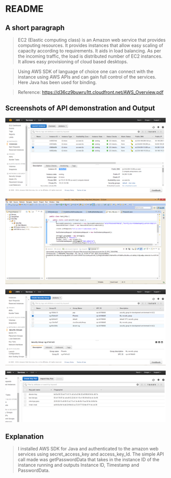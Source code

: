 README
======

A short paragraph
-----------------
> EC2 (Elastic computing class) is an Amazon web 
service that provides computing resources. It 
provides instances that allow easy scaling of 
capacity according to requirements. It aids in
load balancing. As per the incoming traffic, 
the load is distributed number of EC2 instances. 
It allows easy provisioning of cloud based desktops.

> Using AWS SDK of language of choice one can connect with the instance using AWS APIs
and can gain full control of the services. Here Java has been used for binding.

> Reference: https://d36cz9buwru1tt.cloudfront.net/AWS_Overview.pdf

Screenshots of API demonstration and Output
-------------------------------------------
![Alt text][id1]

![Alt text][id2]

![Alt text][id3]

![Alt text][id4]


[id1]: ./instanceSnapshotAWS.PNG "Running instance used for API call"

[id2]: ./output_snapshot.PNG "Output showing authentication and API call"

[id3]: ./securityGroup.PNG "Security group used in program"

[id4]: ./keypairs_snapshot.PNG "Key pairs used in program"

Explanation
-----------
> I installed AWS SDK for Java and authenticated 
to the amazon web services using secret_access_key 
and access_key_Id. The simple API call made was getPasswordData
that takes in the instance ID of the instance running and outputs 
Instance ID, Timestamp and PasswordData.

